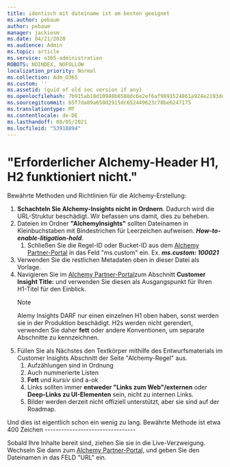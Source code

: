 ```yaml
---
title: identisch mit dateiname ist am besten geeignet
ms.author: pebaum
author: pebaum
manager: jackiesm
ms.date: 04/21/2020
ms.audience: Admin
ms.topic: article
ms.service: o365-administration
ROBOTS: NOINDEX, NOFOLLOW
localization_priority: Normal
ms.collection: Adm_O365
ms.custom: ''
ms.assetid: (guid of old soc version if any)
ms.openlocfilehash: 7b915ab18d10948b8588dc6e2ef6af9891524861a924e2193dd73c2c77ffe6da
ms.sourcegitcommit: b5f7da89a650d2915dc652449623c78be6247175
ms.translationtype: MT
ms.contentlocale: de-DE
ms.lasthandoff: 08/05/2021
ms.locfileid: "53918894"
---
```

# <a name="required-alchemy-header-h1-h2s-dont-work"></a>"Erforderlicher Alchemy-Header H1, H2 funktioniert nicht."
Bewährte Methoden und Richtlinien für die Alchemy-Erstellung:

1. **Schachteln Sie Alchemy-Insights nicht in Ordnern**. Dadurch wird die URL-Struktur beschädigt. Wir befassen uns damit, dies zu beheben.
1. Dateien im Ordner **"AlchemyInsights"** sollten Dateinamen in Kleinbuchstaben mit Bindestrichen für Leerzeichen aufweisen. **_How-to-enable-litigation-hold_**.
    1. Schließen Sie die Regel-ID oder Bucket-ID aus dem [Alchemy Partner-Portal](https://alchemyportal.azurewebsites.net) in das Feld "ms.custom" ein. Ex. ***ms.custom: 100021***
1. Verwenden Sie die restlichen Metadaten oben in dieser Datei als Vorlage.
1. Navigieren Sie im [Alchemy Partner-Portal](https://alchemyportal.azurewebsites.net)zum Abschnitt **Customer Insight Title:** und verwenden Sie diesen als Ausgangspunkt für Ihren H1-Titel für den Einblick. 
    > [!NOTE]
    > Alemy Insights DARF nur einen einzelnen H1 oben haben, sonst werden sie in der Produktion beschädigt. H2s werden nicht gerendert, verwenden Sie daher **fett** oder andere Konventionen, um separate Abschnitte zu kennzeichnen.
1. Füllen Sie als Nächstes den Textkörper mithilfe des Entwurfsmaterials im Customer Insights Abschnitt der Seite "Alchemy-Regel" aus.
    1. Aufzählungen sind in Ordnung
    1. Auch nummerierte Listen
    1. **Fett** und *kursiv* sind a-ok
    1. Links sollten immer **entweder "Links zum Web"/externen** oder **Deep-Links zu UI-Elementen** sein, nicht zu internen Links.
    1. Bilder werden derzeit nicht offiziell unterstützt, aber sie sind auf der Roadmap.

Und dies ist eigentlich schon ein wenig zu lang. Bewährte Methode ist etwa 400 Zeichen ---------------------------------

Sobald Ihre Inhalte bereit sind, ziehen Sie sie in die Live-Verzweigung. Wechseln Sie dann zum [Alchemy Partner-Portal,](https://alchemyportal.azurewebsites.net) und geben Sie den Dateinamen in das FELD "URL" ein. 